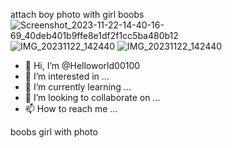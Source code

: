 attach boy photo with girl boobs
![Screenshot_2023-11-22-14-40-16-69_40deb401b9ffe8e1df2f1cc5ba480b12](https://github.com/Helloworld00100/Helloworld00100/assets/151726786/dfee41de-4949-487a-8fe7-8df11c46d3b2)
![IMG_20231122_142440](https://github.com/Helloworld00100/Helloworld00100/assets/151726786/c0fbb664-1849-4747-a429-275424d70947)
![IMG_20231122_142440](https://github.com/Helloworld00100/Helloworld00100/assets/151726786/b0cbcb7b-f470-4e87-b516-078c3992cbb6)
- 👋 Hi, I’m @Helloworld00100
- 👀 I’m interested in ...
- 🌱 I’m currently learning ...
- 💞️ I’m looking to collaborate on ...
- 📫 How to reach me ...

<!---attach photo with boy

Helloworld00100/Helloworld00100 is a ✨ special ✨ repository because its `README.md` (this file) appears on your GitHub profile.
You can click the Preview link to take a look at your changes.
--->
boobs girl with photo
